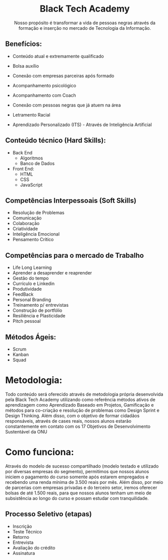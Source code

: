 
<center> <h1>Black Tech Academy</h1> </center>
  
 

<center> Nosso propósito é transformar a vida de pessoas negras através da formação e inserção no mercado de Tecnologia da Informação.</center>

  

##  Benefícios:

- Conteúdo atual e extremamente qualificado

- Bolsa auxílio

- Conexão com empresas parceiras após formado

- Acompanhamento psicológico

- Acompanhamento com Coach

- Conexão com pessoas negras que já atuem na área

- Letramento Racial

- Aprendizado Personalizado (ITS) - Através de Inteligência Artificial

  

##  Conteúdo técnico (Hard Skills):

- Back End
	- Algoritmos
	- Banco de Dados
- Front End:
	- HTML
	- CSS
	- JavaScript

  

##  Competências Interpessoais (Soft Skills)

- Resolução de Problemas
- Comunicação
- Colaboração
- Criatividade
- Inteligência Emocional
- Pensamento Crítico

  

##  Competências para o mercado de Trabalho

- Life Long Learning
- Aprender a desaprender e reaprender
- Gestão do tempo
- Currículo e Linkedin
- Produtividade
- FeedBack
- Personal Branding
- Treinamento p/ entrevistas
- Construção de portfólio
- Resiliência e Plasticidade
- Pitch pessoal


##  Métodos Ágeis:

- Scrum
- Kanban
- Squad

# Metodologia:

Todo conteúdo será oferecido através de metodologia própria desenvolvida pela Black Tech Academy utilizando como referência métodos ativos de aprendizagem como Aprendizado Baseado em Projetos, Gamificação e métodos para co-criação e resolução de problemas como Design Sprint e Design Thinking. Além disso, com o objetivo de formar cidadãos responsáveis, através de cases reais, nossos alunos estarão constantemente em contato com os 17 Objetivos de Desenvolvimento Sustentável da ONU

  

# Como funciona:

Através do modelo de sucesso compartilhado (modelo testado e utilizado por diversas empresas do segmento), permitimos que nossos alunos iniciem o pagamento do curso somente após estarem empregados e recebendo uma renda mínima de 3.500 reais por mês. Além disso, por meio de parcerias com empresas privadas e do terceiro setor, iremos oferecer bolsas de até 1.500 reais, para que nossos alunos tenham um meio de subsistência ao longo do curso e possam estudar com tranquilidade.

## Processo Seletivo (etapas)
- Inscrição
- Teste Técnico
- Retorno
- Entrevista
- Avaliação do crédito
- Assinatura

